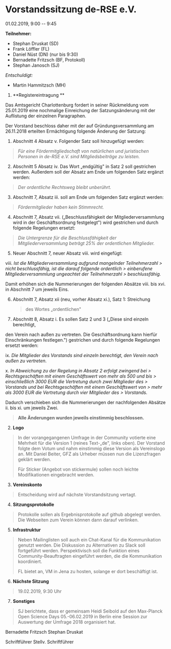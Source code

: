 # Vorstandssitzung de-RSE e.V.

01.02.2019, 9:00 -- 9:45

**Teilnehmer:**

- Stephan Druskat (SD)
- Frank Löffler (FL)
- Daniel Nüst (DN) (nur bis 9:30)
- Bernadette Fritzsch (BF, Protokoll)
- Stephan Janosch (SJ)

_Entschuldigt:_
- Martin Hammitzsch (MH)

1.  **Registereintragung **

Das Amtsgericht Charlottenburg fordert in seiner Rückmeldung vom
25.01.2019 eine nochmalige Einreichung der Satzungsänderung mit der
Auflistung der einzelnen Paragraphen.

Der Vorstand beschloss daher mit der auf Gründungsversammlung am
26.11.2018 erteilten Ermächtigung folgende Änderung der Satzung:

1.  Abschnitt 4 Absatz v. Folgender Satz soll hinzugefügt werden:

> *Für eine Fördermitgliedschaft von natürlichen und juristischen
> Personen in de-RSE e.V. sind Mitgliedsbeiträge zu leisten.*

2.  Abschnitt 5 Absatz iv. Das Wort „endgültig" in Satz 2 soll
    gestrichen werden. Außerdem soll der Absatz am Ende um folgenden
    Satz ergänzt werden:

> *Der ordentliche Rechtsweg bleibt unberührt.*

3.  Abschnitt 7, Absatz iii. soll am Ende um folgenden Satz ergänzt
    werden:

> *Fördermitglieder haben kein Stimmrecht.*

4.  Abschnitt 7, Absatz vii. („Beschlussfähigkeit der
    Mitgliederversammlung wird in der Geschäftsordnung festgelegt") wird
    gestrichen und durch folgende Regelungen ersetzt:

> *Die Untergrenze für die Beschlussfähigkeit der Mitgliederversammlung
> beträgt 25% der ordentlichen Mitglieder.*

5.  Neuer Abschnitt 7, neuer Absatz viii. wird eingefügt:

<!-- -->

viii. *Ist die Mitgliederversammlung aufgrund mangelnder Teilnehmerzahl
    > nicht beschlussfähig, ist die darauf folgende ordentlich
    > einberufene Mitgliederversammlung ungeachtet der Teilnehmerzahl
    > beschlussfähig.*

Damit erhöhen sich die Nummerierungen der folgenden Absätze viii. bis
xvi. in Abschnitt 7 um jeweils Eins.

6.  Abschnitt 7, Absatz xii (neu, vorher Absatz xi.), Satz 1: Streichung
    > des Wortes „ordentlichen"

7.  Abschnitt 8, Absatz i. Es sollen Satz 2 und 3 („Diese sind einzeln
    berechtigt,

den Verein nach außen zu vertreten. Die Geschäftsordnung kann hierfür
Einschränkungen festlegen.") gestrichen und durch folgende Regelungen
ersetzt werden:

ix. *Die Mitglieder des Vorstands sind einzeln berechtigt, den Verein
    nach außen zu vertreten.*

x.  *In Abweichung zu der Regelung in Absatz 2 erfolgt zwingend bei
    > Rechtsgeschäften mit einem Geschäftswert von mehr als 500 und bis
    > einschließlich 3000 EUR die Vertretung durch zwei Mitglieder des
    > Vorstands und bei Rechtsgeschäften mit einem Geschäftswert von
    > mehr als 3000 EUR die Vertretung durch vier Mitglieder des
    > Vorstands.*

Dadurch verschieben sich die Nummerierungen der nachfolgenden Absätze
ii. bis xi. um jeweils Zwei.

> **Alle Änderungen wurden jeweils einstimmig beschlossen.**

2.  **Logo**

> In der vorangegangenen Umfrage in der Community votierte eine Mehrheit
> für die Version 1 (reines Text-„de", links oben). Der Vorstand folgte
> dem Votum und nahm einstimmig diese Version als Vereinslogo an. Mit
> Daniel Beiter, GFZ als Urheber müssen nun die Lizenzfragen geklärt
> werden.
>
> Für Sticker (Angebot von stickermule) sollen noch leichte
> Modifikationen eingebracht werden.

3.  **Vereinskonto**

> Entscheidung wird auf nächste Vorstandsitzung vertagt.

4.  **Sitzungsprotokolle**

> Protokolle sollen als Ergebnisprotokolle auf github abgelegt werden.
> Die Webseiten zum Verein können dann darauf verlinken.

5.  **Infrastruktur**

> Neben Mailinglisten soll auch ein Chat-Kanal für die Kommunikation
> genutzt werden. Die Diskussion zu Alternativen zu Slack soll
> fortgeführt werden. Perspektivisch soll die Funktion eines
> Community-Beauftragten eingeführt werden, die die Kommunikation
> koordiniert.
>
> FL bietet an, VM in Jena zu hosten, solange er dort beschäftigt ist.

6.  **Nächste Sitzung**

> 19.02.2019, 9:30 Uhr

7.  **Sonstiges**

> SJ berichtete, dass er gemeinsam Heidi Seibold auf den Max-Planck Open
> Science Days 05.-06.02.2019 in Berlin eine Session zur Auswertung der
> Umfrage 2018 organisiert hat.




Bernadette Fritzsch 						Stephan Druskat

Schriftführer 							Stellv. Schriftführer
